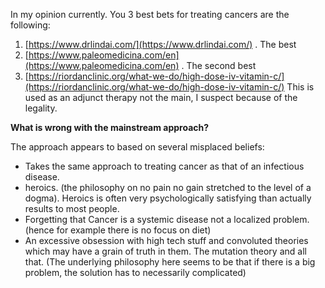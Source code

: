 In my opinion currently. You 3 best bets for treating cancers are the following:

1) [https://www.drlindai.com/](https://www.drlindai.com/) . The best  
2) [https://www.paleomedicina.com/en](https://www.paleomedicina.com/en) . The second best  
3) [https://riordanclinic.org/what-we-do/high-dose-iv-vitamin-c/](https://riordanclinic.org/what-we-do/high-dose-iv-vitamin-c/) This is  used as an adjunct therapy not the main, I suspect because of the legality.


<strong>What is wrong with the mainstream approach?</strong>


The approach appears to based on several misplaced beliefs:
- Takes the same approach to treating cancer as that of an infectious disease.
- heroics. (the philosophy on no pain no gain stretched to the level of a dogma). Heroics is often very psychologically satisfying than actually results to most people.
- Forgetting that Cancer is a systemic disease not a localized problem. (hence for example there is no focus on diet)
- An excessive obsession with high tech stuff and convoluted theories which may have a grain of truth in them. The mutation theory and all that. (The underlying philosophy here seems to be that if there is a big problem, the solution has to necessarily complicated)